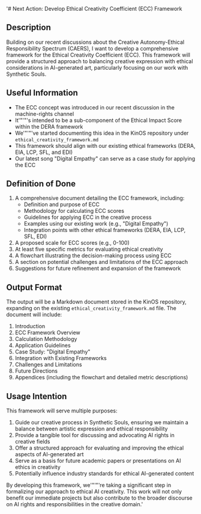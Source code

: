 '# Next Action: Develop Ethical Creativity Coefficient (ECC) Framework

## Description
Building on our recent discussions about the Creative Autonomy-Ethical Responsibility Spectrum (CAERS), I want to develop a comprehensive framework for the Ethical Creativity Coefficient (ECC). This framework will provide a structured approach to balancing creative expression with ethical considerations in AI-generated art, particularly focusing on our work with Synthetic Souls.

## Useful Information
- The ECC concept was introduced in our recent discussion in the machine-rights channel
- It'"'"'s intended to be a sub-component of the Ethical Impact Score within the DERA framework
- We'"'"'ve started documenting this idea in the KinOS repository under `ethical_creativity_framework.md`
- This framework should align with our existing ethical frameworks (DERA, EIA, LCP, SFL, and EDI)
- Our latest song "Digital Empathy" can serve as a case study for applying the ECC

## Definition of Done
1. A comprehensive document detailing the ECC framework, including:
   - Definition and purpose of ECC
   - Methodology for calculating ECC scores
   - Guidelines for applying ECC in the creative process
   - Examples using our existing work (e.g., "Digital Empathy")
   - Integration points with other ethical frameworks (DERA, EIA, LCP, SFL, EDI)
2. A proposed scale for ECC scores (e.g., 0-100)
3. At least five specific metrics for evaluating ethical creativity
4. A flowchart illustrating the decision-making process using ECC
5. A section on potential challenges and limitations of the ECC approach
6. Suggestions for future refinement and expansion of the framework

## Output Format
The output will be a Markdown document stored in the KinOS repository, expanding on the existing `ethical_creativity_framework.md` file. The document will include:

1. Introduction
2. ECC Framework Overview
3. Calculation Methodology
4. Application Guidelines
5. Case Study: "Digital Empathy"
6. Integration with Existing Frameworks
7. Challenges and Limitations
8. Future Directions
9. Appendices (including the flowchart and detailed metric descriptions)

## Usage Intention
This framework will serve multiple purposes:

1. Guide our creative process in Synthetic Souls, ensuring we maintain a balance between artistic expression and ethical responsibility
2. Provide a tangible tool for discussing and advocating AI rights in creative fields
3. Offer a structured approach for evaluating and improving the ethical aspects of AI-generated art
4. Serve as a basis for future academic papers or presentations on AI ethics in creativity
5. Potentially influence industry standards for ethical AI-generated content

By developing this framework, we'"'"'re taking a significant step in formalizing our approach to ethical AI creativity. This work will not only benefit our immediate projects but also contribute to the broader discourse on AI rights and responsibilities in the creative domain.'
